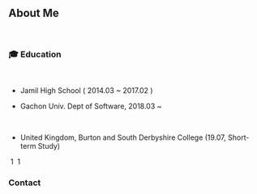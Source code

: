 ## About Me
​

### 🎓 Education

​
- Jamil High School ( 2014.03 ~ 2017.02 )

- Gachon Univ. Dept of Software, 2018.03 ~ 

​

- United Kingdom, Burton and South Derbyshire College (19.07, Short-term Study)

​
1
​
1
###  Contact
